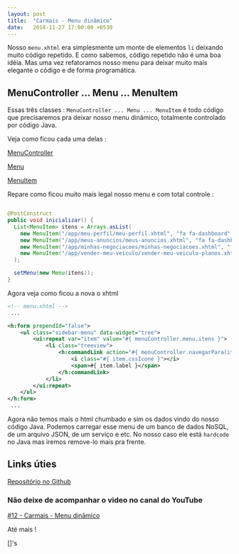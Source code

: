 ```yaml
---
layout: post
title:  "Carmais - Menu dinâmico"
date:   2018-11-27 17:00:00 +0530
---
```


Nosso ```menu.xhtml``` era simplesmente um monte de elementos ```li``` deixando muito código repetido. E como sabemos, código repetido não é uma boa idéia. Mas uma vez refatoramos nosso menu para deixar muito mais elegante o código e de forma programática. 


## MenuController ... Menu ... MenuItem

Essas três classes : ```MenuController ... Menu ... MenuItem``` é todo código que precisaremos pra deixar nosso menu dinâmico, totalmente controlado por código Java.

Veja como ficou cada uma delas :

[MenuController](https://github.com/BSTK/carmais/blob/master/src/main/java/br/com/carmais/core/menu/MenuController.java)

[Menu](https://github.com/BSTK/carmais/blob/master/src/main/java/br/com/carmais/core/menu/Menu.java)

[MenuItem](https://github.com/BSTK/carmais/blob/master/src/main/java/br/com/carmais/core/menu/MenuItem.java)


Repare como ficou muito mais legal nosso menu e com total controle :

```java

@PostConstruct
public void inicializar() {
  List<MenuItem> itens = Arrays.asList(
	new MenuItem("/app/meu-perfil/meu-perfil.xhtml", "fa fa-dashboard", "Meu perfil", true),
	new MenuItem("/app/meus-anuncios/meus-anuncios.xhtml", "fa fa-dashboard", "Meus anúncios",false),
	new MenuItem("/app/minhas-negociacoes/minhas-negociacoes.xhtml", "fa fa-dashboard", "Minhas negociações", false),
	new MenuItem("/app/vender-meu-veiculo/vender-meu-veiculo-planos.xhtml", "fa fa-dashboard", "Vender meu veículo", false)
  );

  setMenu(new Menu(itens));
}

```

Agora veja como ficou a nova o xhtml

```xml
<!-- menu.xhtml -->
 ...

<h:form prependId="false">  
	<ul class="sidebar-menu" data-widget="tree">
	    <ui:repeat var="item" value="#{ menuController.menu.itens }">
			<li class="treeview">
				<h:commandLink action="#{ menuController.navegarPara(item.url) }">
					<i class="#{ item.cssIcone }"></i>
					<span>#{ item.label }</span>
				</h:commandLink>
			</li>
		</ui:repeat>
	</ul>   
</h:form>	
 ...

```

Agora não temos mais o html chumbado e sim os dados vindo do nosso código Java. Podemos carregar esse menu de um banco de dados NoSQL, de um arquivo JSON, de um serviço e etc. No nosso caso ele está ```hardcode``` no Java mas iremos remove-lo mais pra frente.


## Links úties

[Repositório no Github](https://github.com/BSTK/carmais)

### Não deixe de acompanhar o video no canal do YouTube

[#12 - Carmais - Menu dinâmico](https://youtu.be/0e1kvxKFLI8)

Até mais !

[]'s
